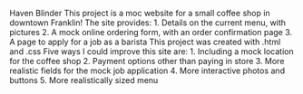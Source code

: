 Haven Blinder
This project is a moc website for a small coffee shop in downtown Franklin!
The site provides:  1. Details on the current menu, with pictures
                    2. A mock online ordering form, with an order confirmation page
                    3. A page to apply for a job as a barista
This project was created with .html and .css
Five ways I could improve this site are:
                    1. Including a mock location for the coffee shop
                    2. Payment options other than paying in store
                    3. More realistic fields for the mock job application
                    4. More interactive photos and buttons
                    5. More realistically sized menu